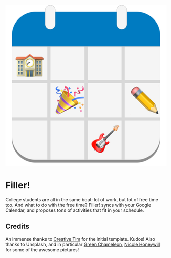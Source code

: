![Filler! logo](assets/img/logo.png)
# Filler!
College students are all in the same boat: lot of work, but lot of free time too. And what to do with the free time? Filler! syncs with your Google Calendar, and proposes tons of activities that fit in your schedule.


## Credits
An immense thanks to [Creative Tim](https://creative-tim.com) for the initial template. Kudos!
Also thanks to Unsplash, and in particular [Green Chameleon](https://unsplash.com/@craftedbygc), [Nicole Honeywill](https://unsplash.com/@nicolehoneywill_sincerelymedia) for some of the awesome pictures!